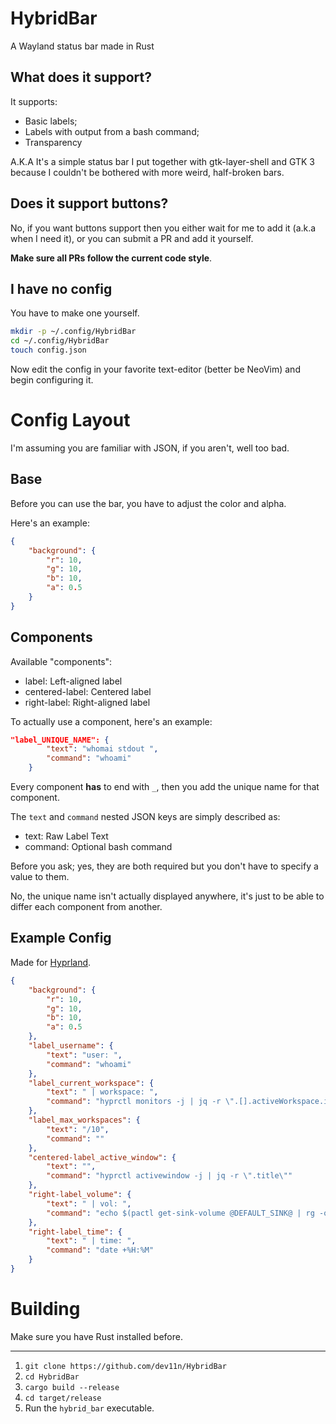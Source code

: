# HybridBar
A Wayland status bar made in Rust
## What does it support?
It supports:
- Basic labels;
- Labels with output from a bash command;
- Transparency

A.K.A It's a simple status bar I put together with gtk-layer-shell and GTK 3 because I couldn't be bothered with more weird, half-broken bars.
## Does it support buttons?
No, if you want buttons support then you either wait for me to add it (a.k.a when I need it), or you can submit a PR and add it yourself.

**Make sure all PRs follow the current code style**.
## I have no config
You have to make one yourself.

```sh
mkdir -p ~/.config/HybridBar
cd ~/.config/HybridBar
touch config.json
```

Now edit the config in your favorite text-editor (better be NeoVim) and begin configuring it.
# Config Layout
I'm assuming you are familiar with JSON, if you aren't, well too bad.
## Base
Before you can use the bar, you have to adjust the color and alpha.

Here's an example:

```json
{
    "background": {
        "r": 10,
        "g": 10,
        "b": 10,
        "a": 0.5
    }
}
```
## Components
Available "components":
- label: Left-aligned label
- centered-label: Centered label
- right-label: Right-aligned label

To actually use a component, here's an example:

```json
"label_UNIQUE_NAME": {
        "text": "whomai stdout ",
        "command": "whoami"
    }
```

Every component **has** to end with `_`, then you add the unique name for that component.

The `text` and `command` nested JSON keys are simply described as:
- text: Raw Label Text
- command: Optional bash command

Before you ask; yes, they are both required but you don't have to specify a value to them.

No, the unique name isn't actually displayed anywhere, it's just to be able to differ each component from another.
## Example Config
Made for [Hyprland](https://github.com/hyprwm/Hyprland).

```json
{
    "background": {
        "r": 10,
        "g": 10,
        "b": 10,
        "a": 0.5
    },
    "label_username": {
        "text": "user: ",
        "command": "whoami"
    },
    "label_current_workspace": {
        "text": " | workspace: ",
        "command": "hyprctl monitors -j | jq -r \".[].activeWorkspace.id\""
    },
    "label_max_workspaces": {
        "text": "/10",
        "command": ""
    },
    "centered-label_active_window": {
        "text": "",
        "command": "hyprctl activewindow -j | jq -r \".title\""
    },
    "right-label_volume": {
        "text": " | vol: ",
        "command": "echo $(pactl get-sink-volume @DEFAULT_SINK@ | rg -o '[0-9]{1,3}%' | head -n 1 | cut -d '%' -f 1)%"
    },
    "right-label_time": {
        "text": " | time: ",
        "command": "date +%H:%M" 
    }
}
```
# Building
Make sure you have Rust installed before.
***
1. `git clone https://github.com/dev11n/HybridBar`
2. `cd HybridBar`
3. `cargo build --release`
4. `cd target/release`
5. Run the `hybrid_bar` executable.
